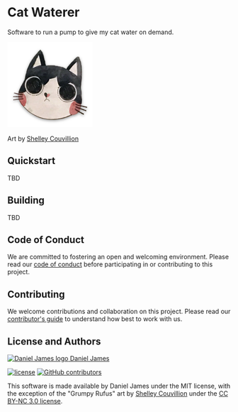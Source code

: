 # Cat Waterer

Software to run a pump to give my cat water on demand.

![Grumpy Rufus](web/public/android-chrome-192x192.png)

Art by [Shelley Couvillion][shelley]

## Quickstart

TBD

## Building

TBD

## Code of Conduct

We are committed to fostering an open and welcoming environment. Please read our [code of conduct](CODE_OF_CONDUCT.md) before participating in or contributing to this project.

## Contributing

We welcome contributions and collaboration on this project. Please read our [contributor's guide](CONTRIBUTING.md) to understand how best to work with us.

## License and Authors

[![Daniel James logo](https://secure.gravatar.com/avatar/eaeac922b9f3cc9fd18cb9629b9e79f6.png?size=16) Daniel James](https://github.com/syncromatics)

[![license](https://img.shields.io/github/license/thzinc/cat-waterer.svg)](https://github.com/thzinc/cat-waterer/blob/master/LICENSE)
[![GitHub contributors](https://img.shields.io/github/contributors/thzinc/cat-waterer.svg)](https://github.com/thzinc/cat-waterer/graphs/contributors)

This software is made available by Daniel James under the MIT license, with the exception of the "Grumpy Rufus" art by [Shelley Couvillion][shelley] under the [CC BY-NC 3.0 license](https://creativecommons.org/licenses/by-nc/3.0/).

[shelley]: https://shelleycouvillion.com/
